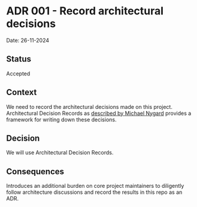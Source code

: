 # ADR 001 - Record architectural decisions

Date: 26-11-2024

## Status

Accepted

## Context

We need to record the architectural decisions made on this project. Architectural Decision Records as
[described by Michael Nygard](https://cognitect.com/blog/2011/11/15/documenting-architecture-decisions) provides a
framework for writing down these decisions.

## Decision

We will use Architectural Decision Records.

## Consequences

Introduces an additional burden on core project maintainers to diligently follow architecture discussions and record the
results in this repo as an ADR.
